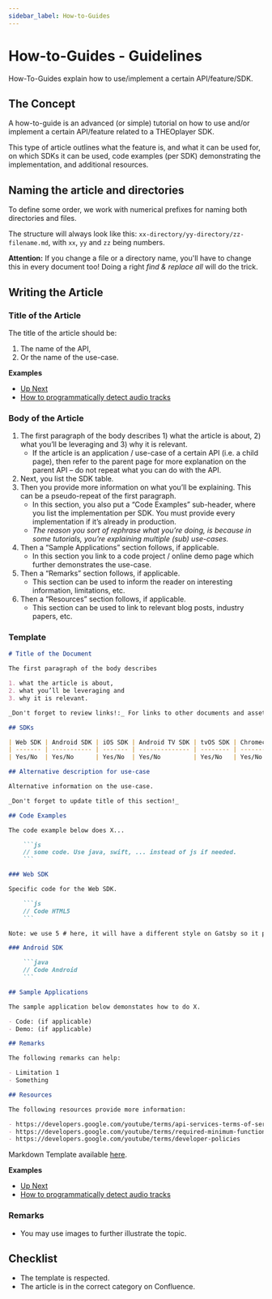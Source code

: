 ```yaml
---
sidebar_label: How-to-Guides
---
```


# How-to-Guides - Guidelines

How-To-Guides explain how to use/implement a certain API/feature/SDK.

## The Concept

A how-to-guide is an advanced (or simple) tutorial on how to use and/or implement a certain API/feature related to a THEOplayer SDK.

This type of article outlines what the feature is, and what it can be used for, on which SDKs it can be used, code examples (per SDK) demonstrating the implementation, and additional resources.

## Naming the article and directories

To define some order, we work with numerical prefixes for naming both directories and files.

The structure will always look like this: `xx-directory/yy-directory/zz-filename.md`, with `xx`, `yy` and `zz` being numbers.

**Attention:** If you change a file or a directory name, you'll have to change this in every document too! Doing a right _find & replace all_ will do the trick.

## Writing the Article

### Title of the Article

The title of the article should be:

1. The name of the API,
2. Or the name of the use-case.

**Examples**

- [Up Next](/theoplayer/how-to-guides/miscellaneous/up-next)
- [How to programmatically detect audio tracks](/theoplayer/how-to-guides/mediatrack/how-to-detect-audio-tracks)

### Body of the Article

1. The first paragraph of the body describes 1) what the article is about, 2) what you’ll be leveraging and 3) why it is relevant.
   - If the article is an application / use-case of a certain API (i.e. a child page), then refer to the parent page for more explanation on the parent API – do not repeat what you can do with the API.
2. Next, you list the SDK table.
3. Then you provide more information on what you’ll be explaining. This can be a pseudo-repeat of the first paragraph.
   - In this section, you also put a “Code Examples” sub-header, where you list the implementation per SDK. You must provide every implementation if it’s already in production.
   - _The reason you sort of rephrase what you’re doing, is because in some tutorials, you’re explaining multiple (sub) use-cases._
4. Then a “Sample Applications” section follows, if applicable.
   - In this section you link to a code project / online demo page which further demonstrates the use-case.
5. Then a “Remarks” section follows, if applicable.
   - This section can be used to inform the reader on interesting information, limitations, etc.
6. Then a “Resources” section follows, if applicable.
   - This section can be used to link to relevant blog posts, industry papers, etc.

### Template

````markdown
# Title of the Document

The first paragraph of the body describes

1. what the article is about,
2. what you’ll be leveraging and
3. why it is relevant.

_Don't forget to review links!:_ For links to other documents and assets, use relative links. For API references, use the absolute link to https://docs.theoplayer.com/api-reference/web/.

## SDKs

| Web SDK | Android SDK | iOS SDK | Android TV SDK | tvOS SDK | Chromecast SDK |
| ------- | ----------- | ------- | -------------- | -------- | -------------- |
| Yes/No  | Yes/No      | Yes/No  | Yes/No         | Yes/No   | Yes/No         |

## Alternative description for use-case

Alternative information on the use-case.

_Don't forget to update title of this section!_

## Code Examples

The code example below does X...

    ```js
    // some code. Use java, swift, ... instead of js if needed.
    ```

### Web SDK

Specific code for the Web SDK.

    ```js
    // Code HTML5
    ```

Note: we use 5 # here, it will have a different style on Gatsby so it pops out

### Android SDK

    ```java
    // Code Android
    ```

## Sample Applications

The sample application below demonstates how to do X.

- Code: (if applicable)
- Demo: (if applicable)

## Remarks

The following remarks can help:

- Limitation 1
- Something

## Resources

The following resources provide more information:

- https://developers.google.com/youtube/terms/api-services-terms-of-service
- https://developers.google.com/youtube/terms/required-minimum-functionality
- https://developers.google.com/youtube/terms/developer-policies
````

Markdown Template available [here](../templates/how-to-guides.md).

**Examples**

- [Up Next](/theoplayer/how-to-guides/miscellaneous/up-next)
- [How to programmatically detect audio tracks](/theoplayer/how-to-guides/mediatrack/how-to-detect-audio-tracks)

### Remarks

- You may use images to further illustrate the topic.

## Checklist

- The template is respected.
- The article is in the correct category on Confluence.
